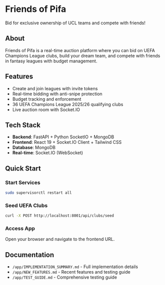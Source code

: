 # Friends of Pifa

Bid for exclusive ownership of UCL teams and compete with friends!

## About
Friends of Pifa is a real-time auction platform where you can bid on UEFA Champions League clubs, build your dream team, and compete with friends in fantasy leagues with budget management.

## Features
- Create and join leagues with invite tokens
- Real-time bidding with anti-snipe protection
- Budget tracking and enforcement
- 36 UEFA Champions League 2025/26 qualifying clubs
- Live auction room with Socket.IO

## Tech Stack
- **Backend**: FastAPI + Python SocketIO + MongoDB
- **Frontend**: React 19 + Socket.IO Client + Tailwind CSS
- **Database**: MongoDB
- **Real-time**: Socket.IO (WebSocket)

## Quick Start

### Start Services
```bash
sudo supervisorctl restart all
```

### Seed UEFA Clubs
```bash
curl -X POST http://localhost:8001/api/clubs/seed
```

### Access App
Open your browser and navigate to the frontend URL.

## Documentation
- `/app/IMPLEMENTATION_SUMMARY.md` - Full implementation details
- `/app/NEW_FEATURES.md` - Recent features and testing guide
- `/app/TEST_GUIDE.md` - Comprehensive testing guide
